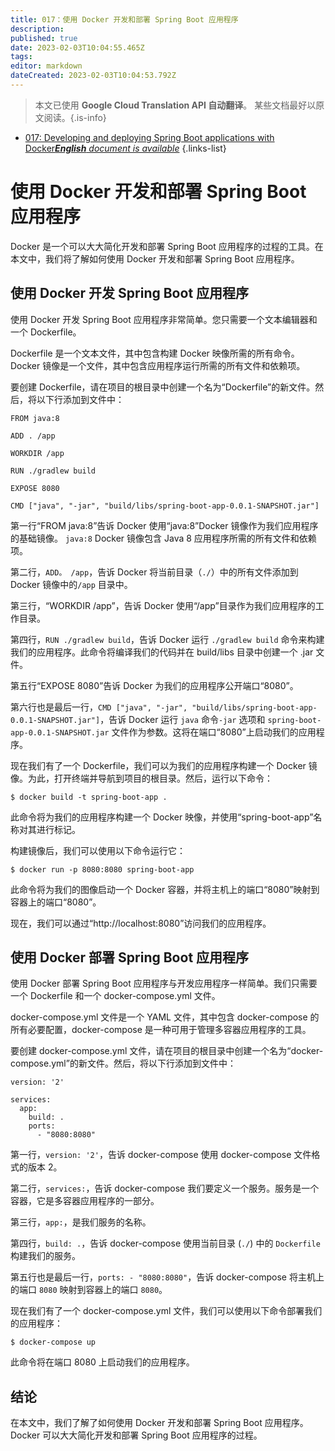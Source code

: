 ```yaml
---
title: 017：使用 Docker 开发和部署 Spring Boot 应用程序
description: 
published: true
date: 2023-02-03T10:04:55.465Z
tags: 
editor: markdown
dateCreated: 2023-02-03T10:04:53.792Z
---
```


> 本文已使用 **Google Cloud Translation API 自动翻译**。
某些文档最好以原文阅读。{.is-info}



- [017: Developing and deploying Spring Boot applications with Docker***English** document is available*](/en/Knowledge-base/Spring-Boot/Learning/017-developing-and-deploying-spring-boot-applications-with-docker)
{.links-list}


# 使用 Docker 开发和部署 Spring Boot 应用程序

Docker 是一个可以大大简化开发和部署 Spring Boot 应用程序的过程的工具。在本文中，我们将了解如何使用 Docker 开发和部署 Spring Boot 应用程序。

## 使用 Docker 开发 Spring Boot 应用程序

使用 Docker 开发 Spring Boot 应用程序非常简单。您只需要一个文本编辑器和一个 Dockerfile。

Dockerfile 是一个文本文件，其中包含构建 Docker 映像所需的所有命令。 Docker 镜像是一个文件，其中包含应用程序运行所需的所有文件和依赖项。

要创建 Dockerfile，请在项目的根目录中创建一个名为“Dockerfile”的新文件。然后，将以下行添加到文件中：

```
FROM java:8

ADD . /app

WORKDIR /app

RUN ./gradlew build

EXPOSE 8080

CMD ["java", "-jar", "build/libs/spring-boot-app-0.0.1-SNAPSHOT.jar"]
```

第一行“FROM java:8”告诉 Docker 使用“java:8”Docker 镜像作为我们应用程序的基础镜像。 `java:8` Docker 镜像包含 Java 8 应用程序所需的所有文件和依赖项。

第二行，`ADD。 /app`，告诉 Docker 将当前目录（`./`）中的所有文件添加到 Docker 镜像中的`/app` 目录中。

第三行，“WORKDIR /app”，告诉 Docker 使用“/app”目录作为我们应用程序的工作目录。

第四行，`RUN ./gradlew build`，告诉 Docker 运行 `./gradlew build` 命令来构建我们的应用程序。此命令将编译我们的代码并在 build/libs 目录中创建一个 .jar 文件。

第五行“EXPOSE 8080”告诉 Docker 为我们的应用程序公开端口“8080”。

第六行也是最后一行，`CMD ["java", "-jar", "build/libs/spring-boot-app-0.0.1-SNAPSHOT.jar"]`，告诉 Docker 运行 `java` 命令`-jar` 选项和 `spring-boot-app-0.0.1-SNAPSHOT.jar` 文件作为参数。这将在端口“8080”上启动我们的应用程序。

现在我们有了一个 Dockerfile，我们可以为我们的应用程序构建一个 Docker 镜像。为此，打开终端并导航到项目的根目录。然后，运行以下命令：

```
$ docker build -t spring-boot-app .
```

此命令将为我们的应用程序构建一个 Docker 映像，并使用“spring-boot-app”名称对其进行标记。

构建镜像后，我们可以使用以下命令运行它：

```
$ docker run -p 8080:8080 spring-boot-app
```

此命令将为我们的图像启动一个 Docker 容器，并将主机上的端口“8080”映射到容器上的端口“8080”。

现在，我们可以通过“http://localhost:8080”访问我们的应用程序。

## 使用 Docker 部署 Spring Boot 应用程序

使用 Docker 部署 Spring Boot 应用程序与开发应用程序一样简单。我们只需要一个 Dockerfile 和一个 docker-compose.yml 文件。

docker-compose.yml 文件是一个 YAML 文件，其中包含 docker-compose 的所有必要配置，docker-compose 是一种可用于管理多容器应用程序的工具。

要创建 docker-compose.yml 文件，请在项目的根目录中创建一个名为“docker-compose.yml”的新文件。然后，将以下行添加到文件中：

```
version: '2'

services:
  app:
    build: .
    ports:
      - "8080:8080"
```

第一行，`version: '2'`，告诉 docker-compose 使用 docker-compose 文件格式的版本 2。

第二行，`services:`，告诉 docker-compose 我们要定义一个服务。服务是一个容器，它是多容器应用程序的一部分。

第三行，`app:`，是我们服务的名称。

第四行，`build: .`，告诉 docker-compose 使用当前目录 (`./`) 中的 `Dockerfile` 构建我们的服务。

第五行也是最后一行，`ports: - "8080:8080"`，告诉 docker-compose 将主机上的端口 `8080` 映射到容器上的端口 `8080`。

现在我们有了一个 docker-compose.yml 文件，我们可以使用以下命令部署我们的应用程序：

```
$ docker-compose up
```

此命令将在端口 8080 上启动我们的应用程序。

## 结论

在本文中，我们了解了如何使用 Docker 开发和部署 Spring Boot 应用程序。 Docker 可以大大简化开发和部署 Spring Boot 应用程序的过程。